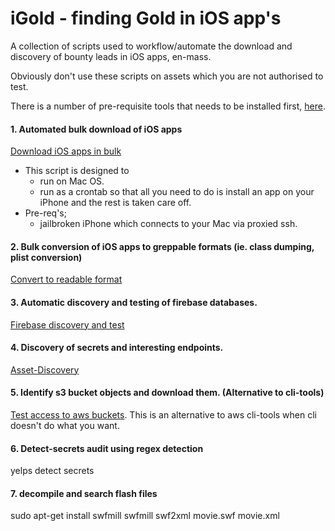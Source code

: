 # iGold - finding Gold in iOS app's
A collection of scripts used to workflow/automate the download and discovery of bounty leads in iOS apps, en-mass. 

Obviously don't use these scripts on assets which you are not authorised to test. 

There is a number of pre-requisite tools that needs to be installed first, [here](https://github.com/SherlocksHat/iGold/blob/master/install.sh). 

#### 1. Automated bulk download of iOS apps
   [Download iOS apps in bulk](https://github.com/SherlocksHat/iGold/blob/master/scripts/1-iOS-bulk-regular-download.sh)
  * This script is designed to
    * run on Mac OS.
    * run as a crontab so that all you need to do is install an app on your iPhone and the rest is taken care off. 
   * Pre-req's; 
     * jailbroken iPhone which connects to your Mac via proxied ssh.
    
#### 2. Bulk conversion of iOS apps to greppable formats (ie. class dumping, plist conversion)
  [Convert to readable format](https://github.com/SherlocksHat/iGold/blob/master/scripts/2-iOS-bulk-conversion.sh)
 
#### 3. Automatic discovery and testing of firebase databases. 
  [Firebase discovery and test](https://github.com/SherlocksHat/iGold/blob/master/scripts/3-firebase-discover-test.sh)
  
#### 4. Discovery of secrets and interesting endpoints. 
  [Asset-Discovery](https://github.com/SherlocksHat/iGold/blob/master/scripts/6-interesting-urls.sh)
  
#### 5. Identify s3 bucket objects and download them. (Alternative to cli-tools)
  [Test access to aws buckets](https://github.com/SherlocksHat/iGold/blob/master/scripts/5-s3-bucket-list-objects.sh). This is an alternative to aws cli-tools when cli doesn't do what you want. 
  
#### 6. Detect-secrets audit using regex detection
  yelps detect secrets
  
#### 7. decompile and search flash files
sudo apt-get install swfmill
swfmill swf2xml movie.swf movie.xml



